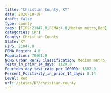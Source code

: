 ```yaml
---
title: "Christian County, KY"
date: 2020-10-19
draft: false
type: county
tags: [FIPS:21047.0,FEMA:4.0,Medium metro,Red]
categories: [KY]
County: Christian County
State: KY
FIPS: 21047.0
FEMA_Region: 4.0
Population: 70461.0
NCHS_Urban_Rural_Classification: Medium metro
Tests_in_prior_14_days: 1129.0
Fourteen_day_test_rate_per_100000: 1602.0
Percent_Positivity_in_prior_14_days: 0.14
Level: Red
url: /states/KY/christian-county
---
```



